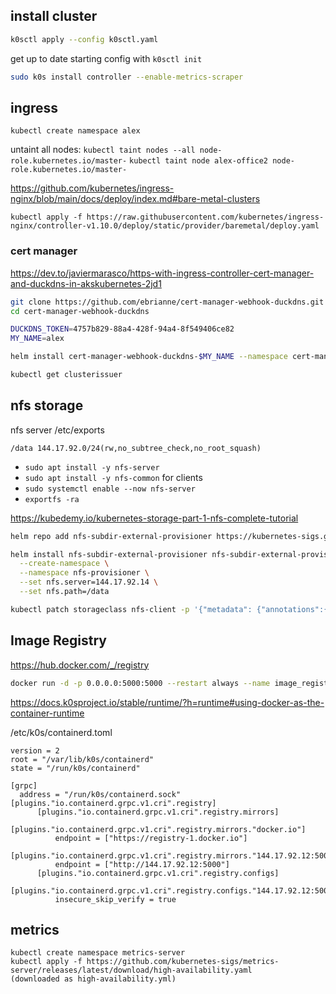 
## install cluster
```bash
k0sctl apply --config k0sctl.yaml
```

get up to date starting config with `k0sctl init`


```bash
sudo k0s install controller --enable-metrics-scraper
```

## ingress

`kubectl create namespace alex`

untaint all nodes: `kubectl taint nodes --all node-role.kubernetes.io/master-`
`kubectl taint node alex-office2 node-role.kubernetes.io/master-`

<https://github.com/kubernetes/ingress-nginx/blob/main/docs/deploy/index.md#bare-metal-clusters>


`kubectl apply -f https://raw.githubusercontent.com/kubernetes/ingress-nginx/controller-v1.10.0/deploy/static/provider/baremetal/deploy.yaml`

### cert manager

<https://dev.to/javiermarasco/https-with-ingress-controller-cert-manager-and-duckdns-in-akskubernetes-2jd1>

```bash
git clone https://github.com/ebrianne/cert-manager-webhook-duckdns.git
cd cert-manager-webhook-duckdns

DUCKDNS_TOKEN=4757b829-88a4-428f-94a4-8f549406ce82
MY_NAME=alex

helm install cert-manager-webhook-duckdns-$MY_NAME --namespace cert-manager --set duckdns.token=$DUCKDNS_TOKEN --set clusterIssuer.production.create=true --set clusterIssuer.staging.create=true --set logLevel=2 ./deploy/cert-manager-webhook-duckdns

kubectl get clusterissuer
```

## nfs storage

nfs server /etc/exports

```
/data 144.17.92.0/24(rw,no_subtree_check,no_root_squash)
```
- `sudo apt install -y nfs-server`
- `sudo apt install -y nfs-common` for clients
- `sudo systemctl enable --now nfs-server`
- `exportfs -ra`



<https://kubedemy.io/kubernetes-storage-part-1-nfs-complete-tutorial>

```bash
helm repo add nfs-subdir-external-provisioner https://kubernetes-sigs.github.io/nfs-subdir-external-provisioner

helm install nfs-subdir-external-provisioner nfs-subdir-external-provisioner/nfs-subdir-external-provisioner \
  --create-namespace \
  --namespace nfs-provisioner \
  --set nfs.server=144.17.92.14 \
  --set nfs.path=/data

kubectl patch storageclass nfs-client -p '{"metadata": {"annotations":{"storageclass.kubernetes.io/is-default-class":"true"}}}'
```


## Image Registry

https://hub.docker.com/_/registry


<!-- in office 2 -->

```bash
docker run -d -p 0.0.0.0:5000:5000 --restart always --name image_registry registry:2
```

<https://docs.k0sproject.io/stable/runtime/?h=runtime#using-docker-as-the-container-runtime>

/etc/k0s/containerd.toml

```
version = 2
root = "/var/lib/k0s/containerd"
state = "/run/k0s/containerd"

[grpc]
  address = "/run/k0s/containerd.sock"
[plugins."io.containerd.grpc.v1.cri".registry]
      [plugins."io.containerd.grpc.v1.cri".registry.mirrors]
        [plugins."io.containerd.grpc.v1.cri".registry.mirrors."docker.io"]
          endpoint = ["https://registry-1.docker.io"]
        [plugins."io.containerd.grpc.v1.cri".registry.mirrors."144.17.92.12:5000"]
          endpoint = ["http://144.17.92.12:5000"]
      [plugins."io.containerd.grpc.v1.cri".registry.configs]
        [plugins."io.containerd.grpc.v1.cri".registry.configs."144.17.92.12:5000".tls]
          insecure_skip_verify = true

```


## metrics


```
kubectl create namespace metrics-server
kubectl apply -f https://github.com/kubernetes-sigs/metrics-server/releases/latest/download/high-availability.yaml
(downloaded as high-availability.yml)
```